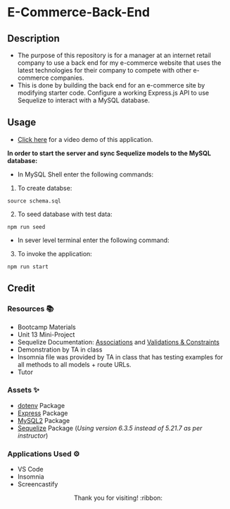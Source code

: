 # E-Commerce-Back-End

## Description

- The purpose of this repository is for a manager at an internet retail company to use a back end for my e-commerce website that uses the latest technologies
for their company to compete with other e-commerce companies.
- This is done by building the back end for an e-commerce site by modifying starter code. Configure a working Express.js API to use Sequelize to interact with a MySQL database.

## Usage

- [Click here](https://drive.google.com/file/d/1ES7HKTeps9W66MsPf7iUR-ZOR_3unEFc/view) for a video demo of this application.

**In order to start the server and sync Sequelize models to the MySQL database:**

- In MySQL Shell enter the following commands:
1. To create databse:

```source schema.sql```

2. To seed database with test data:

```npm run seed```

- In sever level terminal enter the following command:
3. To invoke the application:

```npm run start```

## Credit

### Resources :books:
- Bootcamp Materials
- Unit 13 Mini-Project
- Sequelize Documentation: [Associations](https://sequelize.org/docs/v6/core-concepts/assocs/) and [Validations & Constraints](https://sequelize.org/docs/v6/core-concepts/validations-and-constraints/)
- Demonstration by TA in class
- Insomnia file was provided by TA in class that has testing examples for all methods to all models + route URLs.
- Tutor

### Assets :sparkles:
- [dotenv](https://www.npmjs.com/package/dotenv/v/8.2.0) Package
- [Express](https://www.npmjs.com/package/express/v/4.17.1) Package
- [MySQL2](https://www.npmjs.com/package/mysql2/v/2.1.0) Package
- [Sequelize](https://www.npmjs.com/package/sequelize/v/6.3.5) Package (*Using version 6.3.5 instead of 5.21.7 as per instructor*)


### Applications Used :gear:
- VS Code
- Insomnia
- Screencastify

<p align="center">Thank you for visiting! :ribbon:</p>
